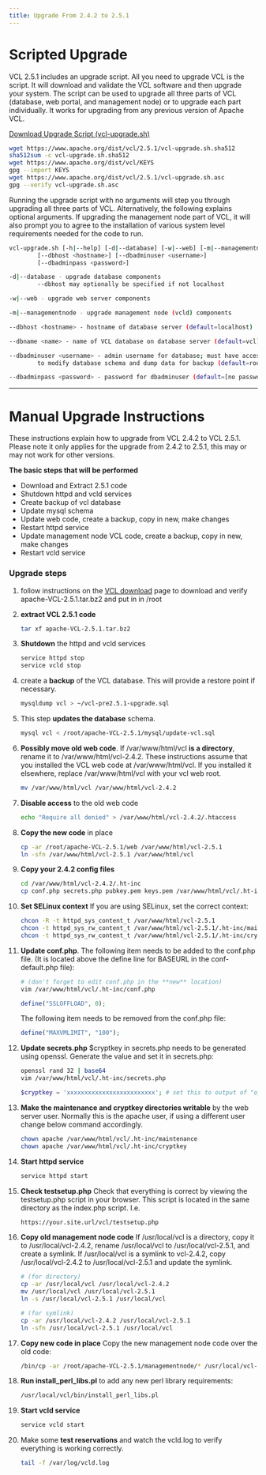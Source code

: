 ```yaml
---
title: Upgrade From 2.4.2 to 2.5.1
---
```


# Scripted Upgrade

VCL 2.5.1 includes an upgrade script. All you need to
upgrade VCL is the script. It will download and validate the VCL software and
then upgrade your system. The script can be used to upgrade all three parts of
VCL (database, web portal, and management node) or to upgrade each part
individually. It works for upgrading from any previous version of Apache VCL.

[Download Upgrade Script (vcl-upgrade.sh)](https://www.apache.org/dist/vcl/2.5.1/vcl-upgrade.sh)

```bash
wget https://www.apache.org/dist/vcl/2.5.1/vcl-upgrade.sh.sha512
sha512sum -c vcl-upgrade.sh.sha512
wget https://www.apache.org/dist/vcl/KEYS
gpg --import KEYS
wget https://www.apache.org/dist/vcl/2.5.1/vcl-upgrade.sh.asc
gpg --verify vcl-upgrade.sh.asc
```

Running the upgrade script with no arguments will step you through upgrading
all three parts of VCL. Alternatively, the following explains optional 
arguments. If upgrading the management node part of VCL, it will also prompt 
you to agree to the installation of various system level requirements needed 
for the code to run.

```bash
vcl-upgrade.sh [-h|--help] [-d|--database] [-w|--web] [-m|--managementnode]
        [--dbhost <hostname>] [--dbadminuser <username>]
        [--dbadminpass <password>]

-d|--database - upgrade database components
        --dbhost may optionally be specified if not localhost

-w|--web - upgrade web server components

-m|--managementnode - upgrade management node (vcld) components

--dbhost <hostname> - hostname of database server (default=localhost)

--dbname <name> - name of VCL database on database server (default=vcl)

--dbadminuser <username> - admin username for database; must have access
        to modify database schema and dump data for backup (default=root)

--dbadminpass <password> - password for dbadminuser (default=[no password])
```

---

# Manual Upgrade Instructions

These instructions explain how to upgrade from VCL 2.4.2 to VCL 2.5.1. Please note 
it only applies for the upgrade from 2.4.2 to 2.5.1, this may or may not work for other 
versions.

**The basic steps that will be performed**

  - Download and Extract 2.5.1 code 
  - Shutdown httpd and vcld services
  - Create backup of vcl database 
  - Update mysql schema
  - Update web code, create a backup, copy in new, make changes 
  - Restart httpd service
  - Update management node VCL code, create a backup, copy in new, make changes 
  - Restart vcld service

### Upgrade steps

1. follow instructions on the [VCL download](https://vcl.apache.org/downloads/download.cgi) 
page to download and verify apache-VCL-2.5.1.tar.bz2 and put in in /root
2. **extract VCL 2.5.1 code**
    
    ```bash
    tar xf apache-VCL-2.5.1.tar.bz2
    ```

3. **Shutdown** the httpd and vcld services
           
    ```bash
    service httpd stop
    service vcld stop
    ```

4. create a **backup** of the VCL database. This will provide a restore point if 
necessary.

    ```bash
    mysqldump vcl > ~/vcl-pre2.5.1-upgrade.sql
    ```

5. This step **updates the database** schema.

    ```bash
    mysql vcl < /root/apache-VCL-2.5.1/mysql/update-vcl.sql
    ```

6. **Possibly move old web code**. If /var/www/html/vcl **is a directory**, rename it to 
/var/www/html/vcl-2.4.2. These instructions assume that you installed the 
VCL web code at /var/www/html/vcl. If you installed it elsewhere, replace 
/var/www/html/vcl with your vcl web root.

    ```bash
    mv /var/www/html/vcl /var/www/html/vcl-2.4.2
    ```

7. **Disable access** to the old web code

    ```bash
    echo "Require all denied" > /var/www/html/vcl-2.4.2/.htaccess
    ```

7. **Copy the new code** in place
	
    ```bash
    cp -ar /root/apache-VCL-2.5.1/web /var/www/html/vcl-2.5.1
    ln -sfn /var/www/html/vcl-2.5.1 /var/www/html/vcl
    ```

8. **Copy your 2.4.2 config files**
	
    ```bash
    cd /var/www/html/vcl-2.4.2/.ht-inc
    cp conf.php secrets.php pubkey.pem keys.pem /var/www/html/vcl/.ht-inc
    ```

8. **Set SELinux context** If you are using SELinux, set the correct context:

    ```bash
    chcon -R -t httpd_sys_content_t /var/www/html/vcl-2.5.1
    chcon -t httpd_sys_rw_content_t /var/www/html/vcl-2.5.1/.ht-inc/maintenance
    chcon -t httpd_sys_rw_content_t /var/www/html/vcl-2.5.1/.ht-inc/cryptkey
    ```

9. **Update conf.php**. The following item needs to be added to the conf.php
file. (It is located above the define line for BASEURL in the conf-default.php file):

    ```bash
    # (don't forget to edit conf.php in the **new** location)
    vim /var/www/html/vcl/.ht-inc/conf.php
    ```

    ```php
    define("SSLOFFLOAD", 0);
    ```

    The following item needs to be removed from the conf.php file:

    ```php
    define("MAXVMLIMIT", "100");
    ```

9. **Update secrets.php**  $cryptkey in secrets.php needs to be generated
using openssl. Generate the value and set it in secrets.php:

    ```bash
    openssl rand 32 | base64
    vim /var/www/html/vcl/.ht-inc/secrets.php
    ```

    ```php
    $cryptkey = 'xxxxxxxxxxxxxxxxxxxxxxxxx'; # set this to output of "openssl rand 32 | base64"
    ```

9. **Make the maintenance and cryptkey directories writable** by the web server user. Normally this is
the apache user, if using a different user change below command accordingly.
	
    ```bash
    chown apache /var/www/html/vcl/.ht-inc/maintenance
    chown apache /var/www/html/vcl/.ht-inc/cryptkey
    ```

10. **Start httpd service**

    ```bash
    service httpd start
    ```

11. **Check testsetup.php** Check that everything is correct by viewing the testsetup.php
script in your browser. This script is located in the same directory as the index.php script.
I.e.

    ```bash
    https://your.site.url/vcl/testsetup.php
    ```

13. **Copy old management node code** If /usr/local/vcl is a directory, copy it to
/usr/local/vcl-2.4.2, rename /usr/local/vcl to /usr/local/vcl-2.5.1, and create a symlink.
If /usr/local/vcl is a symlink to vcl-2.4.2, copy /usr/local/vcl-2.4.2 to /usr/local/vcl-2.5.1
and update the symlink.
	
    ```bash
    # (for directory)
    cp -ar /usr/local/vcl /usr/local/vcl-2.4.2
    mv /usr/local/vcl /usr/local/vcl-2.5.1
    ln -s /usr/local/vcl-2.5.1 /usr/local/vcl
    ```

    ```bash
    # (for symlink)
    cp -ar /usr/local/vcl-2.4.2 /usr/local/vcl-2.5.1
    ln -sfn /usr/local/vcl-2.5.1 /usr/local/vcl
    ```

13. **Copy new code in place** Copy the new management node code over the old code:

    ```bash
    /bin/cp -ar /root/apache-VCL-2.5.1/managementnode/* /usr/local/vcl-2.5.1
    ```

14. **Run install_perl_libs.pl** to add any new perl library requirements:
	
    ```bash
    /usr/local/vcl/bin/install_perl_libs.pl
    ```

15. **Start vcld service**
	
    ```bash
    service vcld start
    ```

16. Make some **test reservations** and watch the vcld.log to verify everything is working 
correctly.

    ```bash
    tail -f /var/log/vcld.log
    ```
